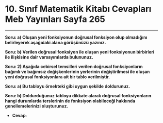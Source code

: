 # 10. Sınıf Matematik Kitabı Cevapları Meb Yayınları Sayfa 265

---

**Soru: a) Oluşan yeni fonksiyonun doğrusal fonksiyon olup olmadığını belirleyerek aşağıdaki alana görüşünüzü yazınız.**

**Soru: b) Verilen doğrusal fonksiyon ile oluşan yeni fonksiyonun birbirleri ile ilişkisine dair varsayımlarda bulununuz.**

**Soru: 2) Aşağıda cebirsel temsilleri verilen doğrusal fonksiyonların bağımlı ve bağımsız değişkenlerinin yerlerinin değiştirilmesi ile oluşan yeni doğrusal fonksiyonlara ait bir tablo verilmiştir.**

**Soru: a) Bu tabloyu örnekteki gibi uygun şekilde doldurunuz.**

**Soru: b) Doldurduğunuz tabloyu dikkate alarak doğrusal fonksiyonların hangi durumlarda terslerinin de fonksiyon olabileceği hakkında genellemelerinizi oluşturunuz.**

-   **Cevap**: